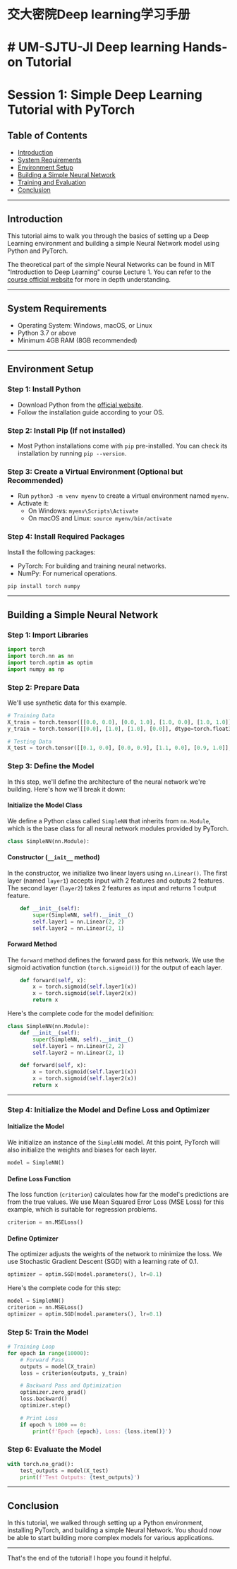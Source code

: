 # 交大密院Deep learning学习手册
# # UM-SJTU-JI Deep learning Hands-on Tutorial


# Session 1: Simple Deep Learning Tutorial with PyTorch

## Table of Contents

- [Introduction](#introduction)
- [System Requirements](#system-requirements)
- [Environment Setup](#environment-setup)
- [Building a Simple Neural Network](#building-a-simple-neural-network)
- [Training and Evaluation](#training-and-evaluation)
- [Conclusion](#conclusion)

---

## Introduction

This tutorial aims to walk you through the basics of setting up a Deep Learning environment and building a simple Neural Network model using Python and PyTorch.

The theoretical part of the simple Neural Networks can be found in MIT "Introduction to Deep Learning" course Lecture 1. You can refer to the [course official website](http://introtodeeplearning.com/) for more in depth understanding.

---

## System Requirements

- Operating System: Windows, macOS, or Linux
- Python 3.7 or above
- Minimum 4GB RAM (8GB recommended)

---

## Environment Setup

### Step 1: Install Python

- Download Python from the [official website](https://www.python.org/downloads/).
- Follow the installation guide according to your OS.

### Step 2: Install Pip (If not installed)

- Most Python installations come with `pip` pre-installed. You can check its installation by running `pip --version`.

### Step 3: Create a Virtual Environment (Optional but Recommended)

- Run `python3 -m venv myenv` to create a virtual environment named `myenv`.
- Activate it:
  - On Windows: `myenv\Scripts\Activate`
  - On macOS and Linux: `source myenv/bin/activate`

### Step 4: Install Required Packages

Install the following packages:
- PyTorch: For building and training neural networks.
- NumPy: For numerical operations.

```bash
pip install torch numpy
```

---

## Building a Simple Neural Network

### Step 1: Import Libraries

```python
import torch
import torch.nn as nn
import torch.optim as optim
import numpy as np
```

### Step 2: Prepare Data

We'll use synthetic data for this example.

```python
# Training Data
X_train = torch.tensor([[0.0, 0.0], [0.0, 1.0], [1.0, 0.0], [1.0, 1.0]], dtype=torch.float32)
y_train = torch.tensor([[0.0], [1.0], [1.0], [0.0]], dtype=torch.float32)

# Testing Data
X_test = torch.tensor([[0.1, 0.0], [0.0, 0.9], [1.1, 0.0], [0.9, 1.0]], dtype=torch.float32)
```

### Step 3: Define the Model

In this step, we'll define the architecture of the neural network we're building. Here's how we'll break it down:

#### Initialize the Model Class
We define a Python class called `SimpleNN` that inherits from `nn.Module`, which is the base class for all neural network modules provided by PyTorch.

```python
class SimpleNN(nn.Module):
```

#### Constructor (`__init__` method)
In the constructor, we initialize two linear layers using `nn.Linear()`. The first layer (named `layer1`) accepts input with 2 features and outputs 2 features. The second layer (`layer2`) takes 2 features as input and returns 1 output feature.

```python
    def __init__(self):
        super(SimpleNN, self).__init__()
        self.layer1 = nn.Linear(2, 2)
        self.layer2 = nn.Linear(2, 1)
```

#### Forward Method
The `forward` method defines the forward pass for this network. We use the sigmoid activation function (`torch.sigmoid()`) for the output of each layer.

```python
    def forward(self, x):
        x = torch.sigmoid(self.layer1(x))
        x = torch.sigmoid(self.layer2(x))
        return x
```

Here's the complete code for the model definition:

```python
class SimpleNN(nn.Module):
    def __init__(self):
        super(SimpleNN, self).__init__()
        self.layer1 = nn.Linear(2, 2)
        self.layer2 = nn.Linear(2, 1)

    def forward(self, x):
        x = torch.sigmoid(self.layer1(x))
        x = torch.sigmoid(self.layer2(x))
        return x
```

---

### Step 4: Initialize the Model and Define Loss and Optimizer

#### Initialize the Model
We initialize an instance of the `SimpleNN` model. At this point, PyTorch will also initialize the weights and biases for each layer.

```python
model = SimpleNN()
```

#### Define Loss Function
The loss function (`criterion`) calculates how far the model's predictions are from the true values. We use Mean Squared Error Loss (MSE Loss) for this example, which is suitable for regression problems.

```python
criterion = nn.MSELoss()
```

#### Define Optimizer
The optimizer adjusts the weights of the network to minimize the loss. We use Stochastic Gradient Descent (SGD) with a learning rate of 0.1.

```python
optimizer = optim.SGD(model.parameters(), lr=0.1)
```

Here's the complete code for this step:

```python
model = SimpleNN()
criterion = nn.MSELoss()
optimizer = optim.SGD(model.parameters(), lr=0.1)
```

### Step 5: Train the Model

```python
# Training Loop
for epoch in range(10000):
    # Forward Pass
    outputs = model(X_train)
    loss = criterion(outputs, y_train)

    # Backward Pass and Optimization
    optimizer.zero_grad()
    loss.backward()
    optimizer.step()

    # Print Loss
    if epoch % 1000 == 0:
        print(f'Epoch {epoch}, Loss: {loss.item()}')
```

### Step 6: Evaluate the Model

```python
with torch.no_grad():
    test_outputs = model(X_test)
    print(f'Test Outputs: {test_outputs}')
```

---

## Conclusion

In this tutorial, we walked through setting up a Python environment, installing PyTorch, and building a simple Neural Network. You should now be able to start building more complex models for various applications.

---

That's the end of the tutorial! I hope you found it helpful.




